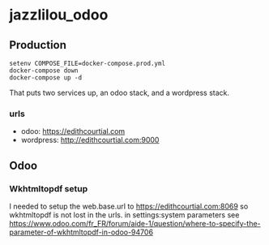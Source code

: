 # jazzlilou_odoo

## Production

``` shell 
setenv COMPOSE_FILE=docker-compose.prod.yml
docker-compose down
docker-compose up -d
```
That puts two services up, an odoo stack, and a wordpress stack.

### urls
* odoo: https://edithcourtial.com
* wordpress: http://edithcourtial.com:9000

## Odoo

### Wkhtmltopdf setup

I needed to setup the web.base.url to https://edithcourtial.com:8069
so wkhtmltopdf is not lost in the urls.
in settings:system parameters
see https://www.odoo.com/fr_FR/forum/aide-1/question/where-to-specify-the-parameter-of-wkhtmltopdf-in-odoo-94706
